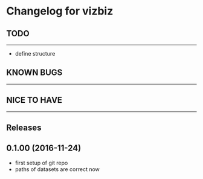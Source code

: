 # Changelog for vizbiz


## TODO
------------------
* define structure

## KNOWN BUGS
------------------

## NICE TO HAVE
------------------

## Releases
0.1.00 (2016-11-24)
-------------------
* first setup of git repo
* paths of datasets are correct now
